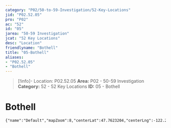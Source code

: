 ```yaml
---
category: "P02/50-to-59-Investigation/52-Key-Locations"
jid: "P02.52.05"
pro: "P02"
ac: "52"
id: "05"
jarea: "50-59 Investigation"
jcat: "52 Key Locations"
desc: "Location"
friendlyname: "Bothell"
title: "05-Bothell"
aliases: 
- "P02.52.05"
- "Bothell"
---
```

>[!info]- Location: P02.52.05
>**Area:** P02 - 50-59 Investigation
>**Category:** 52 - 52 Key Locations
>**ID:** 05 - Bothell

# Bothell




 ```mapview
{"name":"Default","mapZoom":8,"centerLat":47.7623204,"centerLng":-122.2054035,"query":"","chosenMapSource":0}
```
